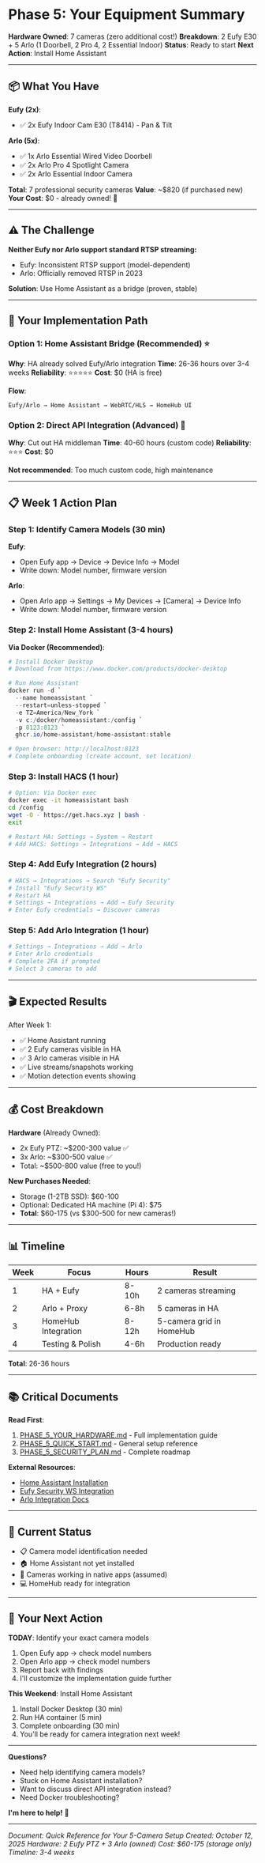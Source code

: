 # Phase 5: Your Equipment Summary

**Hardware Owned**: 7 cameras (zero additional cost!)
**Breakdown**: 2 Eufy E30 + 5 Arlo (1 Doorbell, 2 Pro 4, 2 Essential Indoor)
**Status**: Ready to start
**Next Action**: Install Home Assistant

---

## 📦 What You Have

**Eufy (2x)**:

- ✅ 2x Eufy Indoor Cam E30 (T8414) - Pan & Tilt

**Arlo (5x)**:

- ✅ 1x Arlo Essential Wired Video Doorbell
- ✅ 2x Arlo Pro 4 Spotlight Camera
- ✅ 2x Arlo Essential Indoor Camera

**Total**: 7 professional security cameras
**Value**: ~$820 (if purchased new)
**Your Cost**: $0 - already owned! 🎉

---

## ⚠️ The Challenge

**Neither Eufy nor Arlo support standard RTSP streaming:**

- Eufy: Inconsistent RTSP support (model-dependent)
- Arlo: Officially removed RTSP in 2023

**Solution**: Use Home Assistant as a bridge (proven, stable)

---

## 🎯 Your Implementation Path

### Option 1: Home Assistant Bridge (Recommended) ⭐

**Why**: HA already solved Eufy/Arlo integration
**Time**: 26-36 hours over 3-4 weeks
**Reliability**: ⭐⭐⭐⭐⭐
**Cost**: $0 (HA is free)

**Flow**:

```
Eufy/Arlo → Home Assistant → WebRTC/HLS → HomeHub UI
```

### Option 2: Direct API Integration (Advanced) 🔧

**Why**: Cut out HA middleman
**Time**: 40-60 hours (custom code)
**Reliability**: ⭐⭐⭐
**Cost**: $0

**Not recommended**: Too much custom code, high maintenance

---

## 📋 Week 1 Action Plan

### Step 1: Identify Camera Models (30 min)

**Eufy**:

- Open Eufy app → Device → Device Info → Model
- Write down: Model number, firmware version

**Arlo**:

- Open Arlo app → Settings → My Devices → [Camera] → Device Info
- Write down: Model number, firmware version

### Step 2: Install Home Assistant (3-4 hours)

**Via Docker (Recommended)**:

```powershell
# Install Docker Desktop
# Download from https://www.docker.com/products/docker-desktop

# Run Home Assistant
docker run -d `
  --name homeassistant `
  --restart=unless-stopped `
  -e TZ=America/New_York `
  -v c:/docker/homeassistant:/config `
  -p 8123:8123 `
  ghcr.io/home-assistant/home-assistant:stable

# Open browser: http://localhost:8123
# Complete onboarding (create account, set location)
```

### Step 3: Install HACS (1 hour)

```bash
# Option: Via Docker exec
docker exec -it homeassistant bash
cd /config
wget -O - https://get.hacs.xyz | bash -
exit

# Restart HA: Settings → System → Restart
# Add HACS: Settings → Integrations → Add → HACS
```

### Step 4: Add Eufy Integration (2 hours)

```bash
# HACS → Integrations → Search "Eufy Security"
# Install "Eufy Security WS"
# Restart HA
# Settings → Integrations → Add → Eufy Security
# Enter Eufy credentials → Discover cameras
```

### Step 5: Add Arlo Integration (1 hour)

```bash
# Settings → Integrations → Add → Arlo
# Enter Arlo credentials
# Complete 2FA if prompted
# Select 3 cameras to add
```

---

## 🎬 Expected Results

After Week 1:

- ✅ Home Assistant running
- ✅ 2 Eufy cameras visible in HA
- ✅ 3 Arlo cameras visible in HA
- ✅ Live streams/snapshots working
- ✅ Motion detection events showing

---

## 💰 Cost Breakdown

**Hardware** (Already Owned):

- 2x Eufy PTZ: ~$200-300 value ✅
- 3x Arlo: ~$300-500 value ✅
- Total: ~$500-800 value (free to you!)

**New Purchases Needed**:

- Storage (1-2TB SSD): $60-100
- Optional: Dedicated HA machine (Pi 4): $75
- **Total**: $60-175 (vs $300-500 for new cameras!)

---

## 📊 Timeline

| Week | Focus               | Hours | Result                   |
| ---- | ------------------- | ----- | ------------------------ |
| 1    | HA + Eufy           | 8-10h | 2 cameras streaming      |
| 2    | Arlo + Proxy        | 6-8h  | 5 cameras in HA          |
| 3    | HomeHub Integration | 8-12h | 5-camera grid in HomeHub |
| 4    | Testing & Polish    | 4-6h  | Production ready         |

**Total**: 26-36 hours

---

## 📚 Critical Documents

**Read First**:

1. [PHASE_5_YOUR_HARDWARE.md](PHASE_5_YOUR_HARDWARE.md) - Full implementation guide
2. [PHASE_5_QUICK_START.md](PHASE_5_QUICK_START.md) - General setup reference
3. [PHASE_5_SECURITY_PLAN.md](PHASE_5_SECURITY_PLAN.md) - Complete roadmap

**External Resources**:

- [Home Assistant Installation](https://www.home-assistant.io/installation/)
- [Eufy Security WS Integration](https://github.com/fuatakgun/eufy_security)
- [Arlo Integration Docs](https://www.home-assistant.io/integrations/arlo/)

---

## 🚦 Current Status

- 📋 Camera model identification needed
- 🏠 Home Assistant not yet installed
- 🎥 Cameras working in native apps (assumed)
- 💻 HomeHub ready for integration

---

## 🎯 Your Next Action

**TODAY**: Identify your exact camera models

1. Open Eufy app → check model numbers
2. Open Arlo app → check model numbers
3. Report back with findings
4. I'll customize the implementation guide further

**This Weekend**: Install Home Assistant

1. Install Docker Desktop (30 min)
2. Run HA container (5 min)
3. Complete onboarding (30 min)
4. You'll be ready for camera integration next week!

---

**Questions?**

- Need help identifying camera models?
- Stuck on Home Assistant installation?
- Want to discuss direct API integration instead?
- Need Docker troubleshooting?

**I'm here to help!** 🚀

---

_Document: Quick Reference for Your 5-Camera Setup_
_Created: October 12, 2025_
_Hardware: 2 Eufy PTZ + 3 Arlo (owned)_
_Cost: $60-175 (storage only)_
_Timeline: 3-4 weeks_
